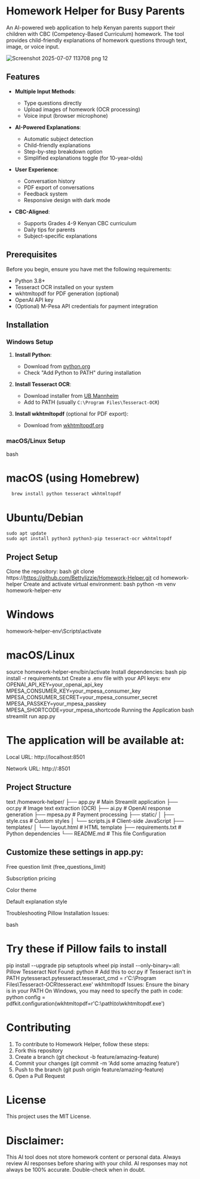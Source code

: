 # Homework Helper for Busy Parents

An AI-powered web application to help Kenyan parents support their children with CBC (Competency-Based Curriculum) homework. The tool provides child-friendly explanations of homework questions through text, image, or voice input.

![Screenshot 2025-07-07 113708 png 12](https://github.com/user-attachments/assets/69e5daea-b63b-48bd-8cef-1d5c8d41afc1)


## Features

- **Multiple Input Methods**:
  - Type questions directly
  - Upload images of homework (OCR processing)
  - Voice input (browser microphone)

- **AI-Powered Explanations**:
  - Automatic subject detection
  - Child-friendly explanations
  - Step-by-step breakdown option
  - Simplified explanations toggle (for 10-year-olds)

- **User Experience**:
  - Conversation history
  - PDF export of conversations
  - Feedback system
  - Responsive design with dark mode

- **CBC-Aligned**:
  - Supports Grades 4-9 Kenyan CBC curriculum
  - Daily tips for parents
  - Subject-specific explanations

## Prerequisites

Before you begin, ensure you have met the following requirements:

- Python 3.8+
- Tesseract OCR installed on your system
- wkhtmltopdf for PDF generation (optional)
- OpenAI API key
- (Optional) M-Pesa API credentials for payment integration

## Installation

### Windows Setup

1. **Install Python**:
   - Download from [python.org](https://www.python.org/downloads/)
   - Check "Add Python to PATH" during installation

2. **Install Tesseract OCR**:
   - Download installer from [UB Mannheim](https://github.com/UB-Mannheim/tesseract/wiki)
   - Add to PATH (usually `C:\Program Files\Tesseract-OCR`)

3. **Install wkhtmltopdf** (optional for PDF export):
   - Download from [wkhtmltopdf.org](https://wkhtmltopdf.org/downloads.html)

### macOS/Linux Setup
  bash
  # macOS (using Homebrew)
      brew install python tesseract wkhtmltopdf

# Ubuntu/Debian
    sudo apt update
    sudo apt install python3 python3-pip tesseract-ocr wkhtmltopdf
## Project Setup
Clone the repository:
    bash
    git clone https://https://github.com/Bettylizzie/Homework-Helper.git
    cd homework-helper
Create and activate virtual environment:
    bash
    python -m venv homework-helper-env

# Windows
homework-helper-env\Scripts\activate

# macOS/Linux
source homework-helper-env/bin/activate
Install dependencies:
bash
pip install -r requirements.txt
Create a .env file with your API keys:
env
OPENAI_API_KEY=your_openai_api_key
MPESA_CONSUMER_KEY=your_mpesa_consumer_key
MPESA_CONSUMER_SECRET=your_mpesa_consumer_secret
MPESA_PASSKEY=your_mpesa_passkey
MPESA_SHORTCODE=your_mpesa_shortcode
Running the Application
bash
streamlit run app.py
# The application will be available at:
Local URL: http://localhost:8501

Network URL: http://<your-ip>:8501

## Project Structure
text
/homework-helper/
├── app.py               # Main Streamlit application
├── ocr.py               # Image text extraction (OCR)
├── ai.py                # OpenAI response generation
├── mpesa.py             # Payment processing
├── static/
│   ├── style.css        # Custom styles
│   └── scripts.js       # Client-side JavaScript
├── templates/
│   └── layout.html      # HTML template
├── requirements.txt     # Python dependencies
└── README.md            # This file
Configuration
## Customize these settings in app.py:

Free question limit (free_questions_limit)

Subscription pricing

Color theme

Default explanation style

Troubleshooting
Pillow Installation Issues:

bash
# Try these if Pillow fails to install
pip install --upgrade pip setuptools wheel
pip install --only-binary=:all: Pillow
Tesseract Not Found:
    python
    # Add this to ocr.py if Tesseract isn't in PATH
    pytesseract.pytesseract.tesseract_cmd = r'C:\Program Files\Tesseract-OCR\tesseract.exe'
wkhtmltopdf Issues:
Ensure the binary is in your PATH
On Windows, you may need to specify the path in code:
    python
    config = pdfkit.configuration(wkhtmltopdf=r'C:\path\to\wkhtmltopdf.exe')
# Contributing
  1. To contribute to Homework Helper, follow these steps:
  2. Fork this repository
  3. Create a branch (git checkout -b feature/amazing-feature)
  4. Commit your changes (git commit -m 'Add some amazing feature')
  5.  Push to the branch (git push origin feature/amazing-feature)
  6. Open a Pull Request

# License
This project uses the MIT License.

# Disclaimer:
This AI tool does not store homework content or personal data. Always review AI responses before sharing with your child. AI responses may not always be 100% accurate. Double-check when in doubt.

